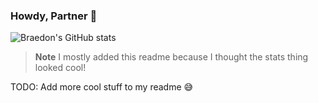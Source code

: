 ### Howdy, Partner 🤠

![Braedon's GitHub stats](https://github-readme-stats.vercel.app/api?username=braedonwatkins&show_icons=true&theme=dracula)
> **Note** I mostly added this readme because I thought the stats thing looked cool!

TODO: Add more cool stuff to my readme 😅
